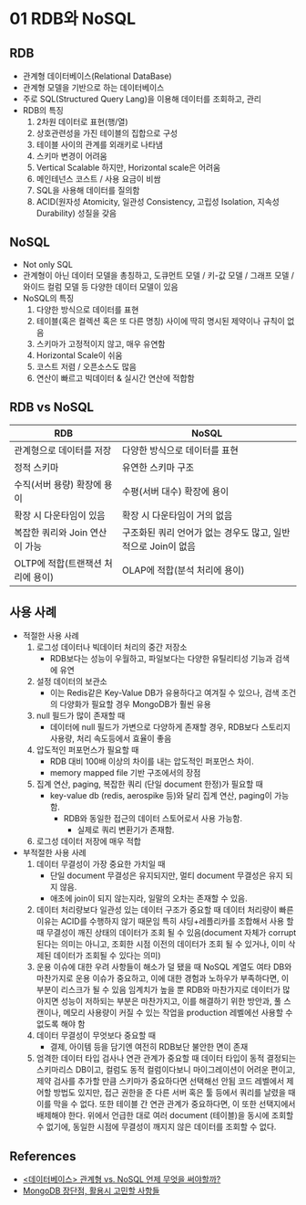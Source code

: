# 01 RDB와 NoSQL

## RDB
- 관계형 데이터베이스(Relational DataBase)
- 관계형 모델을 기반으로 하는 데이터베이스
- 주로 SQL(Structured Query Lang)을 이용해 데이터를 조회하고, 관리
- RDB의 특징
    1. 2차원 데이터로 표현(행/열)
    2. 상호관련성을 가진 테이블의 집합으로 구성
    3. 테이블 사이의 관계를 외래키로 나타냄
    4. 스키마 변경이 어려움
    5. Vertical Scalable 하지만, Horizontal scale은 어려움
    6. 메인테넌스 코스트 / 사용 요금이 비쌈
    7. SQL을 사용해 데이터를 질의함
    8. ACID(원자성 Atomicity, 일관성 Consistency, 고립성 Isolation, 지속성 Durability) 성질을 갖음

## NoSQL
- Not only SQL
- 관계형이 아닌 데이터 모델을 총칭하고, 도큐먼트 모델 / 키-값 모델 / 그래프 모델 / 와이드 컬럼 모델 등 다양한 데이터 모델이 있음
- NoSQL의 특징
    1. 다양한 방식으로 데이터를 표현
    2. 테이블(혹은 컬렉션 혹은 또 다른 명칭) 사이에 딱히 명시된 제약이나 규칙이 없음
    3. 스키마가 고정적이지 않고, 매우 유연함
    4. Horizontal Scale이 쉬움
    5. 코스트 저렴 / 오픈소스도 많음
    6. 연산이 빠르고 빅데이터 & 실시간 연산에 적합함

## RDB vs NoSQL
| RDB | NoSQL |
| --- | --- |
| 관계형으로 데이터를 저장 | 다양한 방식으로 데이터를 표현 |
| 정적 스키마 | 유연한 스키마 구조 |
| 수직(서버 용량) 확장에 용이 | 수평(서버 대수) 확장에 용이 |
| 확장 시 다운타임이 있음 |  확장 시 다운타임이 거의 없음 |
| 복잡한 쿼리와 Join 연산이 가능 | 구조화된 쿼리 언어가 없는 경우도 많고, 일반적으로 Join이 없음 |
| OLTP에 적합(트랜잭션 처리에 용이) | OLAP에 적합(분석 처리에 용이) |

## 사용 사례
- 적절한 사용 사례
    1. 로그성 데이터나 빅데이터 처리의 중간 저장소
        - RDB보다는 성능이 우월하고, 파일보다는 다양한 유틸리티성 기능과 검색에 유연
    2. 설정 데이터의 보관소
        - 이는 Redis같은 Key-Value DB가 유용하다고 여겨질 수 있으나, 검색 조건의 다양화가 필요할 경우 MongoDB가 훨씬 유용
    3. null 필드가 많이 존재할 때
        - 데이터에 null 필드가 가변으로 다양하게 존재할 경우, RDB보다 스토리지 사용량, 처리 속도등에서 효율이 좋음
    4. 압도적인 퍼포먼스가 필요할 때
        - RDB 대비 100배 이상의 차이를 내는 압도적인 퍼포먼스 차이.
        - memory mapped file 기반 구조에서의 장점
    5. 집계 연산, paging, 복잡한 쿼리 (단일 document 한정)가 필요할 때
        - key-value db (redis, aerospike 등)와 달리 집계 연산, paging이 가능함.
            - RDB와 동일한 접근의 데이터 스토어로서 사용 가능함.
                - 실제로 쿼리 변환기가 존재함.
    6. 로그성 데이터 저장에 매우 적합
- 부적절한 사용 사례
    1. 데이터 무결성이 가장 중요한 가치일 때
        - 단일 document 무결성은 유지되지만, 멀티 document 무결성은 유지 되지 않음.
        - 애초에 join이 되지 않는지라, 일말의 오차는 존재할 수 있음.
    2. 데이터 처리량보다 일관성 있는 데이터 구조가 중요할 때
        데이터 처리량이 빠른 이유는 ACID를 수행하지 않기 때문임
        특히 샤딩+레플리카를 조합해서 사용 할 때 무결성이 깨진 상태의 데이터가 조회 될 수 있음(document 자체가 corrupt 된다는 의미는 아니고, 조회한 시점 이전의 데이터가 조회 될 수 있거나, 이미 삭제된 데이터가 조회될 수 있다는 의미)
    3. 운용 이슈에 대한 우려 사항들이 해소가 덜 됐을 때
        NoSQL 계열도 여타 DB와 마찬가지로 운용 이슈가 중요하고, 이에 대한 경험과 노하우가 부족하다면, 이 부분이 리스크가 될 수 있음
        임계치가 높을 뿐 RDB와 마찬가지로 데이터가 많아지면 성능이 저하되는 부분은 마찬가지고, 이를 해결하기 위한 방안과, 풀 스캔이나, 메모리 사용량이 커질 수 있는 작업을 production 레벨에선 사용할 수 없도록 해야 함
    4. 데이터 무결성이 무엇보다 중요할 때
        - 결제, 아이템 등을 담기엔 여전히 RDB보단 불안한 면이 존재
    5. 엄격한 데이터 타입 검사나 연관 관계가 중요할 때
        데이터 타입이 동적 결정되는 스키마리스 DB이고, 컬럼도 동적 컬럼이다보니 마이그레이션이 어려운 편이고, 제약 검사를 추가할 만큼 스키마가 중요하다면 선택해선 안됨
        코드 레벨에서 제어할 방법도 있지만, 접근 권한을 준 다른 서버 혹은 툴 등에서 쿼리를 날렸을 때 이를 막을 수 없다.
        또한 테이블 간 연관 관계가 중요하다면, 이 또한 선택지에서 배제해야 한다.
        위에서 언급한 대로 여러 document (테이블)을 동시에 조회할 수 없기에, 동일한 시점에 무결성이 깨지지 않은 데이터를 조회할 수 없다.

## References
- [<데이터베이스> 관계형 vs. NoSQL 언제 무엇을 써야할까?](https://ud803.github.io/%EB%8D%B0%EC%9D%B4%ED%84%B0%EB%B2%A0%EC%9D%B4%EC%8A%A4/2021/11/16/RDB-vs.-NoSQL-%EC%96%B8%EC%A0%9C-%EB%88%84%EA%B5%AC%EB%A5%BC-%EC%8D%A8%EC%95%BC%ED%95%A0%EA%B9%8C/)
- [MongoDB 장단점, 활용시 고민할 사항들](https://elky84.github.io/2018/09/26/mongodb/)